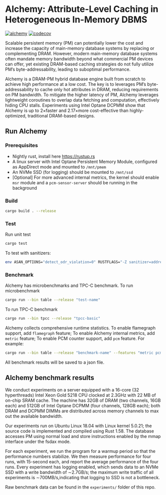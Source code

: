 # Alchemy: **A**ttribute-**L**evel **C**aching in **He**terogeneous In-**M**emor**y** DBMS

[![alchemy](https://github.com/XiangpengHao/alchemy/actions/workflows/rust.yml/badge.svg)](https://github.com/XiangpengHao/alchemy/actions/workflows/rust.yml)
[![codecov](https://codecov.io/gh/XiangpengHao/clock-cache/branch/master/graph/badge.svg?token=YS06KZ1RYS)](https://codecov.io/gh/XiangpengHao/clock-cache)

Scalable persistent memory (PM) can potentially lower the cost and increase the capacity of main-memory database systems by replacing or complementing DRAM. 
However, modern main-memory database systems often mandate memory bandwidth beyond what commercial PM devices can offer, yet existing DRAM-based caching strategies do not fully utilize PM’s byte-addressability, leading to suboptimal performance.

Alchemy is a DRAM-PM hybrid database engine built from scratch to achieve high performance at a low cost. The key is to leverages PM’s byte-addressability to cache only hot attributes in DRAM, reducing requirements on PM bandwidth. 
To mitigate the higher latency of PM, Alchemy leverages lightweight coroutines to overlap data fetching and computation, effectively hiding CPU stalls. 
Experiments using Intel Optane DCPMM show that Alchemy is up to 2×faster and 2.17×more cost-effective than highly-optimized, traditional DRAM-based designs.


## Run Alchemy

### Prerequisites
- Nightly rust, install here https://rustup.rs
- A linux server with Intel Optane Persistent Memory Module, configured as AppDirect mode and mounted to `/mnt/pmem`
- An NVMe SSD (for logging) should be mounted to `/mnt/ssd`
- [Optional] For more advanced internal metrics, the kernel should enable `msr` module and a `pcm-sensor-server` should be running in the background

### Build
```bash
cargo build . --release
```

### Test

Run unit test
```bash
cargo test
```

To test with sanitizers:
```bash
env ASAN_OPTIONS="detect_odr_violation=0" RUSTFLAGS="-Z sanitizer=address" cargo test -Zbuild-std --target x86_64-unknown-linux-gnu --features asans -- --skip test_alloc_oom
```


### Benchmark
Alchemy has microbenchmarks and TPC-C benchmark.
To run microbenchmark
```bash
cargo run --bin table --release "test-name"
```

To run TPC-C benchmark
```bash
cargo run --bin tpcc --release "tpcc-basic"
```

Alchemy collects comprehensive runtime statistics.
To enable flamegraph support, add `flamegraph` feature;
To enable Alchemy internal metrics, add `metric` feature;
To enable PCM counter support, add `pcm` feature.
For example:
```bash
cargo run --bin table --release "benchmark-name" --features "metric pcm flamegraph"
```

All benchmark results will be saved to a json file.

## Alchemy benchmark results
We conduct experiments on a server equipped with a 16-core (32
hyperthreads) Intel Xeon Gold 5218 CPU clocked at 2.3GHz with
22 MB of on-chip SRAM cache. 
The machine has 32GB of DRAM (two channels, 16GB each) and 512GB of Intel Optane DCPMM (four channels, 128GB each); both DRAM and DCPMM DIMMs are distributed across memory channels to max out the available bandwidth. 

Our experiments run on Ubuntu Linux 18.04 with Linux kernel 5.0.21; 
the source code is implemented and compiled using Rust 1.58. 
The database accesses PM using normal load and store instructions enabled by the mmap interface under the fsdax
mode. 

For each experiment, we run the program for a warmup
period so that the performance numbers stabilize. 
We then measure performance for four runs, with 15-second each, and report the average performance of the four runs. Every experiment has logging enabled, which sends data to an NVMe SSD with a write bandwidth of ∼2.7GB/s; 
the maximum write traffic of all experiments is ∼700MB/s,indicating that logging to SSD is not a bottleneck.

Raw benchmark data can be found in the `experiments/` folder of this repo.


